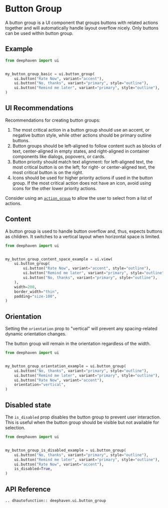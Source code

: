 # Button Group

A button group is a UI component that groups buttons with related actions together and will automatically handle layout overflow nicely. Only buttons can be used within button group.

## Example

```python
from deephaven import ui


my_button_group_basic = ui.button_group(
    ui.button("Rate Now", variant="accent"),
    ui.button("No, thanks", variant="primary", style="outline"),
    ui.button("Remind me later", variant="primary", style="outline"),
)
```

## UI Recommendations

Recommendations for creating button groups:

1. The most critical action in a button group should use an accent, or negative button style, while other actions should be primary outline buttons.
2. Button groups should be left-aligned to follow content such as blocks of text, center-aligned in empty states, and right-aligned in container components like dialogs, popovers, or cards.
3. Button priority should match text alignment: for left-aligned text, the most critical button is on the left; for right- or center-aligned text, the most critical button is on the right.
4. Icons should be used for higher priority actions if used in the button group. If the most critical action does not have an icon, avoid using icons for the other lower priority actions.

Consider using an [`action_group`](./action_group.md) to allow the user to select from a list of actions. 


## Content

A button group is used to handle button overflow and, thus, expects buttons as children. It switches to a vertical layout when horizontal space is limited.

```python
from deephaven import ui


my_button_group_content_space_example = ui.view(
    ui.button_group(
        ui.button("Rate Now", variant="accent", style="outline"),
        ui.button("Remind me later", variant="primary", style="outline"),
        ui.button("No, thanks", variant="primary", style="outline"),
    ),
    width=200,
    border_width="thin",
    padding="size-100",
)
```


## Orientation

Setting the `orientation` prop to "vertical" will prevent any spacing-related dynamic orientation changes.

The button group will remain in the orientation regardless of the width.

```python
from deephaven import ui


my_button_group_orientation_example = ui.button_group(
    ui.button("No, thanks", variant="primary", style="outline"),
    ui.button("Remind me later", variant="primary", style="outline"),
    ui.button("Rate Now", variant="accent"),
    orientation="vertical",
)
```


## Disabled state

The `is_disabled` prop disables the button group to prevent user interaction. This is useful when the button group should be visible but not available for selection.


```python
from deephaven import ui


my_button_group_is_disabled_example = ui.button_group(
    ui.button("No, thanks", variant="primary", style="outline"),
    ui.button("Remind me later", variant="primary", style="outline"),
    ui.button("Rate Now", variant="accent"),
    is_disabled=True,
)
```

## API Reference

```{eval-rst}
.. dhautofunction:: deephaven.ui.button_group
```
